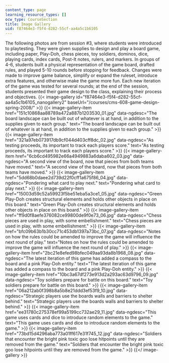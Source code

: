 ```yaml
---
content_type: page
learning_resource_types: []
ocw_type: CourseSection
title: Image Gallery
uid: f87464e3-f5f4-d282-55cf-aa4a5c1b6105
---
```


The following photos are from session #3, where students were introduced to playtesting. They were given supplies to design and play a board game, including paper, Play-Doh, chess pieces, toy soldiers, dominos, dice, playing cards, index cards, Post-It notes, rulers, and markers. In groups of 4-6, students built a physical representation of the game board, drafted rules, and played 5-10 rounds before stopping for feedback. Changes were made to improve game balance, simplify or expand the ruleset, introduce extra features, and otherwise make the game more fun. Each new iteration of the game was tested for several rounds; at the end of the session, students presented their game design to the class, explaining their process and objectives.
{{< image-gallery id="f87464e3-f5f4-d282-55cf-aa4a5c1b6105_nanogallery2" baseUrl="/courses/cms-608-game-design-spring-2008/" >}}
{{< image-gallery-item href="151c10868aa88789a472a887b1203530_01.jpg" data-ngdesc="The board landscape can be built out of whatever is at hand, in addition to the supplies given to each group." text="The board landscape can be built out of whatever is at hand, in addition to the supplies given to each group." >}}
{{< image-gallery-item href="321a97eb073917db9cf044d403cff8dc_02.jpg" data-ngdesc="As testing proceeds, its important to track each players score." text="As testing proceeds, its important to track each players score." >}}
{{< image-gallery-item href="6cb6cd495982e66a4949883a6daba602_03.jpg" data-ngdesc="A second view of the board, now that pieces from both teams have moved." text="A second view of the board, now that pieces from both teams have moved." >}}
{{< image-gallery-item href="5dd68b0daee2d739d22f0cff1a675f86_04.jpg" data-ngdesc="Pondering what card to play next." text="Pondering what card to play next." >}}
{{< image-gallery-item href="15003d59c52a59923f5be51eba5a3ce1_05.jpg" data-ngdesc="Green Play-Doh creates structural elements and holds other objects in place on this board." text="Green Play-Doh creates structural elements and holds other objects in place on this board." >}}
{{< image-gallery-item href="ff9d0f8aefe376082ce99800de9f0e73_06.jpg" data-ngdesc="Chess pieces are used in play, with some embellishment." text="Chess pieces are used in play, with some embellishment." >}}
{{< image-gallery-item href="bfc09b63b1b30cc71c453db1397a73bc_07.jpg" data-ngdesc="Notes on how the rules could be amended to improve the game will influence the next round of play." text="Notes on how the rules could be amended to improve the game will influence the next round of play." >}}
{{< image-gallery-item href="2bc21e8efed98bfec049aa93da8b1968_08.jpg" data-ngdesc="The latest iteration of this game has added a compass to the board and a pink Play-Doh entity." text="The latest iteration of this game has added a compass to the board and a pink Play-Doh entity." >}}
{{< image-gallery-item href="10bc3a67df273e913d2a293ac63d9796_09.jpg" data-ngdesc="Toy soldiers prepare for battle on this board." text="Toy soldiers prepare for battle on this board." >}}
{{< image-gallery-item href="06a212ab0f398b8a5b8e21ddd3ef53f9_10.jpg" data-ngdesc="Strategic players use the boards walls and barriers to shelter behind." text="Strategic players use the boards walls and barriers to shelter behind." >}}
{{< image-gallery-item href="ee31780c275378ef99a5199cc732ae29_11.jpg" data-ngdesc="This game uses cards and dice to introduce random elements to the game." text="This game uses cards and dice to introduce random elements to the game." >}}
{{< image-gallery-item href="73bd15d4296aba773a01ff617e31f745_12.jpg" data-ngdesc="Soldiers that encounter the bright pink toxic goo lose hitpoints until they are removed from the game." text="Soldiers that encounter the bright pink toxic goo lose hitpoints until they are removed from the game." >}}
{{</ image-gallery >}}